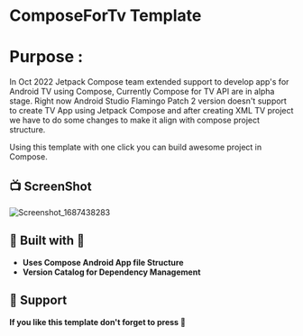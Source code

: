 # ComposeForTv Template

# Purpose :
In Oct 2022 Jetpack Compose team extended support to develop app's for Android TV using Compose, Currently Compose for TV API are in alpha stage.
Right now Android Studio Flamingo Patch 2 version doesn't support to create TV App using Jetpack Compose and after creating XML TV project we have to do some changes to make it align with compose project structure.

Using this template with one click you can build awesome project in Compose.

## 📺 ScreenShot
  ![Screenshot_1687438283](https://github.com/swap-musale/ComposeForTv/assets/125433713/cfc4f7f9-eea4-45e1-966a-7b70e1c5566f)



## 👷 Built with 🚀
  - **Uses Compose Android App file Structure**
  - **Version Catalog for Dependency Management**



## 🤝 Support
  **If you like this template don't forget to press 🌟**
